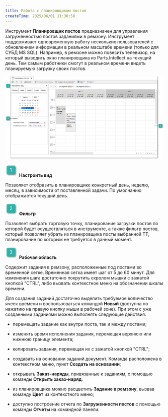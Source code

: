 ```yaml
---
title: Работа с планировщиком постов
createTime: 2025/06/01 11:30:58
---
```

Инструмент **Планировщик постов** предназначен для управления загруженностью постов заданиями в ремзону. Инструмент поддерживает одновременную работу нескольких пользователей с обновлением информации в реальном масштабе времени (только для СУБД MS SQL). Например, в ремзоне можно повесить телевизор, на который выводить окно планировщика из Parts.Intellect на текущий день. Тем самым работники смогут в реальном времени видеть планируемую загрузку своих постов.

![](../../assets/work/two/417.png)

![](../../assets/work/two/006.png) **Настроить вид**

Позволяет отобразить в планировщике конкретный день, неделю, месяц, в зависимости от поставленной задачи. По умолчанию отображается текущий день.

![](../../assets/work/two/008.png) **Фильтр**

Позволяет выбрать торговую точку, планирование загрузки постов по которой будет осуществляться в инструменте, а также фильтр постов, который позволяет убрать из планировщика посты выбранной ТТ, планирование по которым не требуется в данный момент.

![](../../assets/work/two/009.png) **Рабочая область**

Содержит задания в ремзону, расположенные под постами во временной сетке. Временная сетка имеет шаг от 5 до 60 минут. Для изменения шага достаточно покрутить скролом мышки с зажатой кнопкой "CTRL", либо вызвать контекстное меню на обозначении шкалы времени.

Для создания заданий достаточно выделить требуемое количество ячеек времени и воспользоваться командой **Новый** (доступна по нажатию на правую кнопку мыши в рабочей зоне). При этом с уже созданными заданиями можно выполнять следующие действия:

- перемещать задание как внутри поста, так и между постами;

- изменять время исполнения задания, перемещая верхнюю или нижнюю границу элемента;

- копировать задания, перемещая их с зажатой кнопкой "CTRL";

- создавать на основании заданий документ. Команда расположена в контекстном меню, пункт **Создать на основании**;

- открывать **Заказ-наряды**, привязанные к заданиям, с помощью команды **Открыть заказ-наряд**.

- из планировщика можно расцветить **Задание в ремзону**, вызвав команду **Цвет** из контекстного меню;

- доступно построение отчета по **Загруженности постов** с помощью команды **Отчеты** на командной панели.